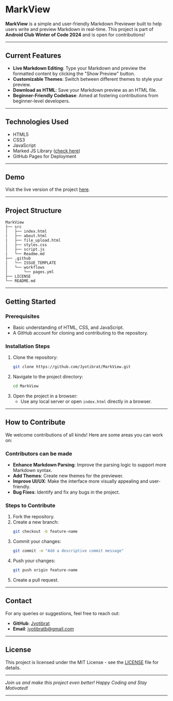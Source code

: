 # MarkView

**MarkView** is a simple and user-friendly Markdown Previewer built to help users write and preview Markdown in real-time. This project is part of **Android Club Winter of Code 2024** and is open for contributions!

---

## **Current Features**
- **Live Markdown Editing**: Type your Markdown and preview the formatted content by clicking the "Show Preview" button.
- **Customizable Themes**: Switch between different themes to style your preview.
- **Download as HTML**: Save your Markdown preview as an HTML file.
- **Beginner-Friendly Codebase**: Aimed at fostering contributions from beginner-level developers.

---

## **Technologies Used**
- HTML5
- CSS3
- JavaScript
- Marked JS Library ([check here](https://github.com/markedjs/marked))
- GitHub Pages for Deployment

---

## **Demo**
Visit the live version of the project [here](https://jyotibrat.github.io/MarkView/).

---

## **Project Structure**
```
MarkView
├── src
│   ├── index.html
|   ├── about.html
|   ├── file_upload.html
│   ├── styles.css
│   ├── script.js
|   └── Readme.md
├── .github
|   └── ISSUE_TEMPLATE
│   └── workflows
│       └── pages.yml
├── LICENSE
└── README.md
```
---
## **Getting Started**

### Prerequisites
- Basic understanding of HTML, CSS, and JavaScript.
- A GitHub account for cloning and contributing to the repository.

### Installation Steps
1. Clone the repository:
   ```bash
   git clone https://github.com/Jyotibrat/MarkView.git
   ```
2. Navigate to the project directory:
   ```bash
   cd MarkView
   ```
3. Open the project in a browser:
   - Use any local server or open `index.html` directly in a browser.

---

## **How to Contribute**
We welcome contributions of all kinds! Here are some areas you can work on:

### **Contributors can be made**
- **Enhance Markdown Parsing**: Improve the parsing logic to support more Markdown syntax.
- **Add Themes**: Create new themes for the previewer.
- **Improve UI/UX**: Make the interface more visually appealing and user-friendly.
- **Bug Fixes**: Identify and fix any bugs in the project.

### **Steps to Contribute**
1. Fork the repository.
2. Create a new branch:
   ```bash
   git checkout -b feature-name
   ```
3. Commit your changes:
   ```bash
   git commit -m "Add a descriptive commit message"
   ```
4. Push your changes:
   ```bash
   git push origin feature-name
   ```
5. Create a pull request.

---

## **Contact**
For any queries or suggestions, feel free to reach out:
- **GitHub**: [Jyotibrat](https://github.com/Jyotibrat)
- **Email**: jyotibratb@gmail.com

---

## **License**
This project is licensed under the MIT License - see the [LICENSE](LICENSE) file for details.

---

*Join us and make this project even better! Happy Coding and Stay Motivated!*

---
